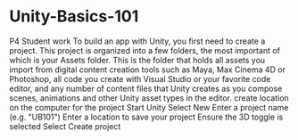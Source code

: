 # Unity-Basics-101
P4 Student work
To build an app with Unity, you first need to create a project. This project is organized into a few folders, the most important of which is your Assets folder. This is the folder that holds all assets you import from digital content creation tools such as Maya, Max Cinema 4D or Photoshop, all code you create with Visual Studio or your favorite code editor, and any number of content files that Unity creates as you compose scenes, animations and other Unity asset types in the editor.
create location on the computer for the project
Start Unity
Select New
Enter a project name (e.g. "UB101")
Enter a location to save your project
Ensure the 3D toggle is selected
Select Create project
